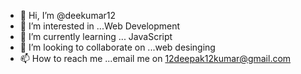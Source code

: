 - 👋 Hi, I’m @deekumar12
- 👀 I’m interested in ...Web Development
- 🌱 I’m currently learning ... JavaScript
- 💞️ I’m looking to collaborate on ...web desinging
- 📫 How to reach me ...email me on 12deepak12kumar@gmail.com

<!---
deekumar12/deekumar12 is a ✨ special ✨ repository because its `README.md` (this file) appears on your GitHub profile.
You can click the Preview link to take a look at your changes.
--->
